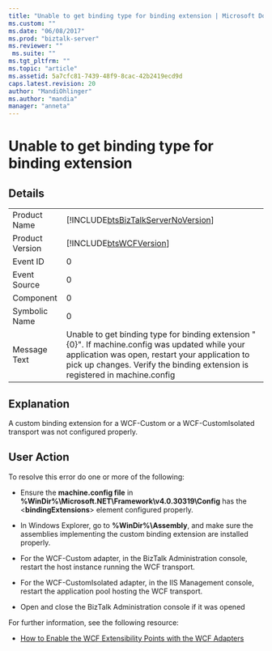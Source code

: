 ```yaml
---
title: "Unable to get binding type for binding extension | Microsoft Docs"
ms.custom: ""
ms.date: "06/08/2017"
ms.prod: "biztalk-server"
ms.reviewer: ""
 ms.suite: ""
ms.tgt_pltfrm: ""
ms.topic: "article"
ms.assetid: 5a7cfc81-7439-48f9-8cac-42b2419ecd9d
caps.latest.revision: 20
author: "MandiOhlinger"
ms.author: "mandia"
manager: "anneta"
---
```

# Unable to get binding type for binding extension
## Details  
  
|||  
|-|-|  
|Product Name|[!INCLUDE[btsBizTalkServerNoVersion](../includes/btsbiztalkservernoversion-md.md)]|  
|Product Version|[!INCLUDE[btsWCFVersion](../includes/btswcfversion-md.md)]|  
|Event ID|0|  
|Event Source|0|  
|Component|0|  
|Symbolic Name|0|  
|Message Text|Unable to get binding type for binding extension "{0}". If machine.config was updated while your application was open, restart your application to pick up changes. Verify the binding extension is registered in machine.config|  
  
## Explanation  
 A custom binding extension for a WCF-Custom or a WCF-CustomIsolated transport was not configured properly.  
  
## User Action  
 To resolve this error do one or more of the following:  
  
-   Ensure the **machine.config file** in **%WinDir%\Microsoft.NET\Framework\v4.0.30319\Config** has the \<**bindingExtensions**> element configured properly.  
  
-   In Windows Explorer, go to **%WinDir%\Assembly**, and make sure the assemblies implementing the custom binding extension are installed properly.  
  
-   For the WCF-Custom adapter, in the BizTalk Administration console, restart the host instance running the WCF transport.  
  
-   For the WCF-CustomIsolated adapter, in the IIS Management console, restart the application pool hosting the WCF transport.  
  
-   Open and close the BizTalk Administration console if it was opened  
  
 For further information, see the following resource:  
  
-   [How to Enable the WCF Extensibility Points with the WCF Adapters](../core/how-to-enable-the-wcf-extensibility-points-with-the-wcf-adapters.md)